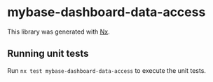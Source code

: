 # mybase-dashboard-data-access

This library was generated with [Nx](https://nx.dev).

## Running unit tests

Run `nx test mybase-dashboard-data-access` to execute the unit tests.
